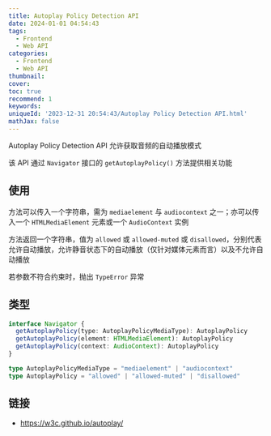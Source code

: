 ```yaml
---
title: Autoplay Policy Detection API
date: 2024-01-01 04:54:43
tags:
  - Frontend
  - Web API
categories:
  - Frontend
  - Web API
thumbnail:
cover:
toc: true
recommend: 1
keywords:
uniqueId: '2023-12-31 20:54:43/Autoplay Policy Detection API.html'
mathJax: false
---
```


Autoplay Policy Detection API 允许获取音频的自动播放模式

该 API 通过 `Navigator` 接口的 `getAutoplayPolicy()` 方法提供相关功能

## 使用

方法可以传入一个字符串，需为 `mediaelement` 与 `audiocontext` 之一；亦可以传入一个 `HTMLMediaElement` 元素或一个 `AudioContext` 实例

方法返回一个字符串，值为 `allowed` 或 `allowed-muted` 或 `disallowed`，分别代表允许自动播放，允许静音状态下的自动播放（仅针对媒体元素而言）以及不允许自动播放

若参数不符合约束时，抛出 `TypeError` 异常

## 类型

```ts
interface Navigator {
  getAutoplayPolicy(type: AutoplayPolicyMediaType): AutoplayPolicy
  getAutoplayPolicy(element: HTMLMediaElement): AutoplayPolicy
  getAutoplayPolicy(context: AudioContext): AutoplayPolicy
}

type AutoplayPolicyMediaType = "mediaelement" | "audiocontext"
type AutoplayPolicy = "allowed" | "allowed-muted" | "disallowed"
```

## 链接

* <https://w3c.github.io/autoplay/>
